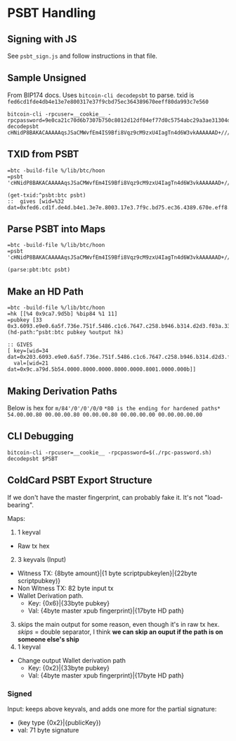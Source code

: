 # PSBT Handling

## Signing with JS
See `psbt_sign.js` and follow instructions in that file.

## Sample Unsigned
From BIP174 docs.
Uses `bitcoin-cli decodepsbt` to parse.
txid is `fed6cd1fde4db4e13e7e800317e37f9cbd75ec364389670eeff80da993c7e560`
```
bitcoin-cli -rpcuser=__cookie__ -rpcpassword=9e0ca21c70d6b7307b750c8012d12df04ef77d0c5754abc29a3ae31304d946ce decodepsbt cHNidP8BAKACAAAAAqsJSaCMWvfEm4IS9Bfi8Vqz9cM9zxU4IagTn4d6W3vkAAAAAAD+////qwlJoIxa98SbghL0F+LxWrP1wz3PFTghqBOfh3pbe+QBAAAAAP7///8CYDvqCwAAAAAZdqkUdopAu9dAy+gdmI5x3ipNXHE5ax2IrI4kAAAAAAAAGXapFG9GILVT+glechue4O/p+gOcykWXiKwAAAAAAAEHakcwRAIgR1lmF5fAGwNrJZKJSGhiGDR9iYZLcZ4ff89X0eURZYcCIFMJ6r9Wqk2Ikf/REf3xM286KdqGbX+EhtdVRs7tr5MZASEDXNxh/HupccC1AaZGoqg7ECy0OIEhfKaC3Ibi1z+ogpIAAQEgAOH1BQAAAAAXqRQ1RebjO4MsRwUPJNPuuTycA5SLx4cBBBYAFIXRNTfy4mVAWjTbr6nj3aAfuCMIAAAA
```

## TXID from PSBT
```
=btc -build-file %/lib/btc/hoon
=psbt 'cHNidP8BAKACAAAAAqsJSaCMWvfEm4IS9Bfi8Vqz9cM9zxU4IagTn4d6W3vkAAAAAAD+////qwlJoIxa98SbghL0F+LxWrP1wz3PFTghqBOfh3pbe+QBAAAAAP7///8CYDvqCwAAAAAZdqkUdopAu9dAy+gdmI5x3ipNXHE5ax2IrI4kAAAAAAAAGXapFG9GILVT+glechue4O/p+gOcykWXiKwAAAAAAAEHakcwRAIgR1lmF5fAGwNrJZKJSGhiGDR9iYZLcZ4ff89X0eURZYcCIFMJ6r9Wqk2Ikf/REf3xM286KdqGbX+EhtdVRs7tr5MZASEDXNxh/HupccC1AaZGoqg7ECy0OIEhfKaC3Ibi1z+ogpIAAQEgAOH1BQAAAAAXqRQ1RebjO4MsRwUPJNPuuTycA5SLx4cBBBYAFIXRNTfy4mVAWjTbr6nj3aAfuCMIAAAA'

(get-txid:^psbt:btc psbt)
::  gives [wid=%32 dat=0xfed6.cd1f.de4d.b4e1.3e7e.8003.17e3.7f9c.bd75.ec36.4389.670e.eff8.0da9.93c7.e560]
```

## Parse PSBT into Maps
```
=btc -build-file %/lib/btc/hoon
=psbt 'cHNidP8BAKACAAAAAqsJSaCMWvfEm4IS9Bfi8Vqz9cM9zxU4IagTn4d6W3vkAAAAAAD+////qwlJoIxa98SbghL0F+LxWrP1wz3PFTghqBOfh3pbe+QBAAAAAP7///8CYDvqCwAAAAAZdqkUdopAu9dAy+gdmI5x3ipNXHE5ax2IrI4kAAAAAAAAGXapFG9GILVT+glechue4O/p+gOcykWXiKwAAAAAAAEHakcwRAIgR1lmF5fAGwNrJZKJSGhiGDR9iYZLcZ4ff89X0eURZYcCIFMJ6r9Wqk2Ikf/REf3xM286KdqGbX+EhtdVRs7tr5MZASEDXNxh/HupccC1AaZGoqg7ECy0OIEhfKaC3Ibi1z+ogpIAAQEgAOH1BQAAAAAXqRQ1RebjO4MsRwUPJNPuuTycA5SLx4cBBBYAFIXRNTfy4mVAWjTbr6nj3aAfuCMIAAAA'

(parse:pbt:btc psbt)
```

## Make an HD Path
```
=btc -build-file %/lib/btc/hoon
=hk [[%4 0x9ca7.9d5b] %bip84 %1 11]
=pubkey [33 0x3.6093.e9e0.6a5f.736e.751f.5486.c1c6.7647.c258.b946.b314.d2d3.f03a.33c2.b5cf.b9ab]
(hd-path:^psbt:btc pubkey %output hk)

:: GIVES
[ key=[wid=34 dat=0x203.6093.e9e0.6a5f.736e.751f.5486.c1c6.7647.c258.b946.b314.d2d3.f03a.33c2.b5cf.b9ab]
  val=[wid=21 dat=0x9c.a79d.5b54.0000.8000.0000.8000.0000.8001.0000.000b]]
```

## Making Derivation Paths
Below is hex for `m/84'/0'/0'/0/0`
`*80 is the ending for hardened paths*
54.00.00.80 00.00.00.80 00.00.00.80 00.00.00.00 00.00.00.00.00`

## CLI Debugging
```
bitcoin-cli -rpcuser=__cookie__ -rpcpassword=$(./rpc-password.sh) decodepsbt $PSBT
```

## ColdCard PSBT Export Structure
If we don't have the master fingerprint, can probably fake it. It's not "load-bearing".

Maps:
1. 1 keyval
  - Raw tx hex
2. 3 keyvals (Input)
  - Witness TX: {8byte amount}|{1 byte scriptpubkeylen}|{22byte scriptpubkey)}
  - Non Witness TX: 82 byte input tx
  - Wallet Derivation path. 
    * Key: {0x6}|{33byte pubkey}
    * Val: {4byte master xpub fingerprint}|{17byte HD path}
3. skips the main output for some reason, even though it's in raw tx hex. 
*skips* = double separator, I think
**we can skip an ouput if the path is on someone else's ship**
4. 1 keyval
  - Change output Wallet derivation path
    * Key: {0x2}|{33byte pubkey}
    * Val: {4byte master xpub fingerprint}|{17byte HD path}

### Signed
Input: keeps above keyvals, and adds one more for the partial signature:
* (key type {0x2}|{publicKey})
* val: 71 byte signature
